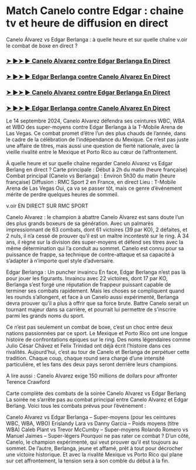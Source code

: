 #  Match Canelo contre Edgar : chaine tv et heure de diffusion en direct

Canelo Álvarez vs Edgar Berlanga : à quelle heure et sur quelle chaîne v.oir le combat de boxe en direct ?

<h3><a href="https://cutt.ly/WeR39PY0">➤ ►➤ ► Canelo Alvarez contre Edgar Berlanga En Direct</a></h3>

<h3><a href="https://cutt.ly/WeR39PY0">➤ ►➤ ► Edgar Berlanga contre Canelo Alvarez En Direct</a></h3>

<h3><a href="https://cutt.ly/WeR39PY0">➤ ►➤ ► Canelo Alvarez contre Edgar Berlanga En Direct</a></h3>

<h3><a href="https://cutt.ly/WeR39PY0">➤ ►➤ ► Edgar Berlanga contre Canelo Alvarez En Direct</a></h3>

Le 14 septembre 2024, Canelo Alvarez défendra ses ceintures WBC, WBA et WBO des super-moyens contre Edgar Berlanga à la T-Mobile Arena de Las Vegas. Ce combat promet d’être l’un des plus chauds de l’année, dans le cadre de la célébration de l’indépendance du Mexique. Ce n’est pas juste une affaire de titres, mais aussi une question de fierté nationale, avec la vieille rivalité entre le Mexique et Porto Rico au cœur de l’affrontement.

À quelle heure et sur quelle chaîne regarder Canelo Alvarez vs Edgar Berlang en direct ?
Carte principale : Début à 2h du matin (heure française)
Combat principal (Canelo vs Berlanga) : Environ 5h30 du matin (heure française)
Diffusion : RMC Sport 2 en France, en direct
Lieu : T-Mobile Arena de Las Vegas
Oui, ça va se passer tôt, mais ce genre d’événement mérite de perdre quelques heures de sommeil.

v.oir EN DIRECT SUR RMC SPORT

Canelo Alvarez : le champion à abattre
Canelo Alvarez est sans doute l’un des plus grands boxeurs de sa génération. Avec un palmarès impressionnant de 63 combats, dont 61 victoires (39 par KO), 2 défaites, et 2 nuls, il n’a cessé de prouver qu’il est un maître incontesté sur le ring. À 34 ans, il règne sur la division des super-moyens et défend ses titres avec la même détermination qui l’a conduit au sommet. Canelo est connu pour sa puissance de frappe, sa technique de contre-attaque et sa capacité à s’adapter à n’importe quel style d’adversaire.

Edgar Berlanga : Un puncher invaincu
En face, Edgar Berlanga n’est pas là pour jouer les figurants. Invaincu avec 22 victoires, dont 17 par KO, Berlanga s’est forgé une réputation de frappeur puissant capable de terminer ses combats rapidement. Mais les choses se compliquent quand les rounds s’allongent, et face à un Canelo aussi expérimenté, Berlanga devra prouver qu’il a plus à offrir que sa force brute. Battre Canelo serait un tournant majeur dans sa carrière, et pourrait lui permettre de s’inscrire parmi les grands noms du sport.

Ce n’est pas seulement un combat de boxe, c’est un choc entre deux nations passionnées par ce sport. Le Mexique et Porto Rico ont une longue histoire de confrontations épiques sur le ring. Des noms légendaires comme Julio César Chávez et Felix Trinidad ont déjà écrit l’histoire dans ces rivalités. Aujourd’hui, c’est au tour de Canelo et Berlanga de perpétuer cette tradition. Chaque coup, chaque round sera chargé d’une intensité particulière, et les fans des deux pays seront derrière leurs champions​.

A lire aussi : Canelo Alvarez exige 150 millions de dollars pour affronter Terence Crawford

Carte complète des combats de la soirée Canelo Alvarez vs Edgar Berlang
La soirée ne s’arrête pas au combat principal entre Canelo Alvarez et Edgar Berlang. Voici tous les combats prévus pour l’événement :

Canelo Alvarez vs Edgar Berlanga – Super-moyens (pour les ceintures WBC, WBA, WBO)
Erislandy Lara vs Danny Garcia – Poids moyens (titre WBA)
Caleb Plant vs Trevor McCumby – Super-moyens
Rolando Romero vs Manuel Jaimes – Super-légers
Pourquoi ne pas rater ce combat ?
D’un côté, Canelo, le champion expérimenté, qui veut prouver qu’il est toujours au sommet. De l’autre, Berlanga, jeune et affamé, prêt à tout pour décrocher une victoire historique. Et avec la rivalité Mexique vs Porto Rico qui plane sur cet affrontement, la tension sera à son comble du début à la fin.
